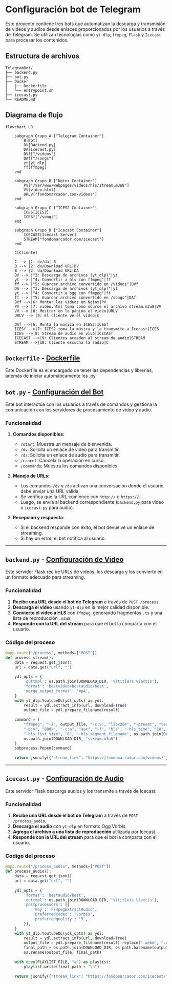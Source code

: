 # Configuración bot de Telegram

Este proyecto contiene tres bots que automatizan la descarga y transmisión de videos y audios desde enlaces proporcionados por los usuarios a través de Telegram. Se utilizan tecnologías como `yt-dlp`, `ffmpeg`, `Flask` y `Icecast` para procesar los contenidos.

## Estructura de archivos

```plaintext
TelegramBot/
├── backend.py
├── bot.py
├── Docker
│   ├── Dockerfile
│   └── entrypoint.sh
├── icecast.py
└── README.md
```

## Diagrama de flujo 

```mermaid
flowchart LR

    subgraph Grupo_A ["Telegram Container"]
        B[Bot]
        DV[Backend.py]
        DA[Icecast.py]
        DVf["/videos"]
        DAf["/songs"]
        yt[yt_dlp]
        ff[ffmpeg]
    end

    subgraph Grupo_B ["Nginx Container"]
        PV["/var/www/webpages/videos/hls/stream.m3u8"]
        VV[video.html]
        URLV["fondomarcador.com/videos"]
    end

    subgraph Grupo_C ["ICES2 Container"]
        ICES[ICES2]
        ICESf["/songs"]
    end

    subgraph Grupo_D ["Icecast Container"]
        ICECAST[Icecast Server]
        STREAM["fondomarcador.com/icecast"]
    end

    C[Cliente]

    C --> |1: dv/da| B
    B --> |2: dv/Download URL|DV
    B --> |2: da/Download URL|DA
    DV --> |"3: Descarga de archivos (yt_dlp)"|yt
    yt --> |"4: Convertir a hls con ffmpeg"|ff
    ff --> |"5: Guardar archivo convertido en /videos"|DVf
    DA --> |"3: Descarga de archivos (yt_dlp)"|yt
    yt --> |"4: Convertir a ogg con ffmpeg"|ff
    ff --> |"5: Guardar archivo convertido en /songs"|DAf
    DVf -->|6: Montar los videos en Nginx|PV
    PV --> |7: video.html toma como source el archivo stream.m3u8|VV
    VV --> |8: Mostrar en la página el video|URLV
    URLV --> |9: El cliente ve el video|C

    DAf -->|6: Monta la música en ICES2|ICESf
    ICESf -->|7: ICES2 toma la música y la transmite a Icecast|ICES
    ICES -->|8: Stream de audio en vivo|ICECAST
    ICECAST -->|9: Clientes acceden al stream de audio|STREAM
    STREAM -->|10: Cliente escucha la radio|C
```

## `Dockerfile` - [Dockerfile](./docker/Dockerfile)

Este Dockerfile es el encargado de tener las dependencias y librerias, además de iniciar automáticamente los .py

## `bot.py` - [Configuración del Bot](./bot.py)

Este bot interactúa con los usuarios a través de comandos y gestiona la comunicación con los servidores de procesamiento de video y audio.

### Funcionalidad

1. **Comandos disponibles**:
   - `/start`: Muestra un mensaje de bienvenida.
   - `/dv`: Solicita un enlace de video para transmitir.
   - `/da`: Solicita un enlace de audio para transmitir.
   - `/cancel`: Cancela la operación en curso.
   - `/commands`: Muestra los comandos disponibles.

2. **Manejo de URLs**:
   - Los comandos `/dv` y `/da` activan una conversación donde el usuario debe enviar una URL válida.
   - Se verifica que la URL comience con `http://` o `https://`.
   - Luego, se envía al backend correspondiente (`backend.py` para video o `icecast.py` para audio).

3. **Recepción y respuesta**:
   - Si el backend responde con éxito, el bot devuelve un enlace de streaming.
   - Si hay un error, el bot notifica al usuario.

---

## `backend.py` - [Configuración de Video](./backend.py)

Este servidor Flask recibe URLs de videos, los descarga y los convierte en un formato adecuado para streaming.

### Funcionalidad

1. **Recibe una URL desde el bot de Telegram** a través de `POST /process`.
2. **Descarga el video** usando `yt-dlp` en la mejor calidad disponible.
3. **Convierte el video a HLS** con `ffmpeg`, generando fragmentos `.ts` y una lista de reproducción `.m3u8`.
4. **Responde con la URL del stream** para que el bot la comparta con el usuario.

### Código del proceso

```python
@app.route("/process", methods=["POST"])
def process_stream():
    data = request.get_json()
    url = data.get("url", "")
    
    ydl_opts = {
        'outtmpl': os.path.join(DOWNLOAD_DIR, '%(title)s.%(ext)s'),
        'format': 'bestvideo+bestaudio/best',
        'merge_output_format': 'mp4',
    }
    with yt_dlp.YoutubeDL(ydl_opts) as ydl:
        result = ydl.extract_info(url, download=True)
        output_file = ydl.prepare_filename(result)
    
    command = [
        "ffmpeg", "-i", output_file, "-c:v", "libx264", "-preset", "veryfast",
        "-b:v", "800k", "-c:a", "aac", "-f", "hls", "-hls_time", "10",
        "-hls_list_size", "0", "-hls_segment_filename", os.path.join(DOWNLOAD_DIR, "segment_%03d.ts"),
        os.path.join(DOWNLOAD_DIR, "stream.m3u8")
    ]
    subprocess.Popen(command)
    
    return jsonify({"stream_link": "https://fondomarcador.com/videos/"})
```

---

## `icecast.py` - [Configuración de Audio](./icecast.py)

Este servidor Flask descarga audios y los transmite a través de Icecast.

### Funcionalidad

1. **Recibe una URL desde el bot de Telegram** a través de `POST /process_audio`.
2. **Descarga el audio** con `yt-dlp` en formato Ogg Vorbis.
3. **Agrega el archivo a una lista de reproducción** utilizada por Icecast.
4. **Responde con la URL del stream** para que el bot la comparta con el usuario.

### Código del proceso

```python
@app.route("/process_audio", methods=["POST"])
def process_audio():
    data = request.get_json()
    url = data.get("url", "")
    
    ydl_opts = {
        'format': 'bestaudio/best',
        'outtmpl': os.path.join(DOWNLOAD_DIR, '%(title)s.%(ext)s'),
        'postprocessors': [{
            'key': 'FFmpegExtractAudio',
            'preferredcodec': 'vorbis',
            'preferredquality': '5',
        }],
    }
    with yt_dlp.YoutubeDL(ydl_opts) as ydl:
        result = ydl.extract_info(url, download=True)
        output_file = ydl.prepare_filename(result).replace(".webm", ".ogg").replace(".m4a", ".ogg")
        final_path = os.path.join(DOWNLOAD_DIR, os.path.basename(output_file))
        os.rename(output_file, final_path)
    
    with open(PLAYLIST_FILE, "a") as playlist:
        playlist.write(final_path + "\n")
    
    return jsonify({"stream_link": "https://fondomarcador.com/icecast/"})
```
